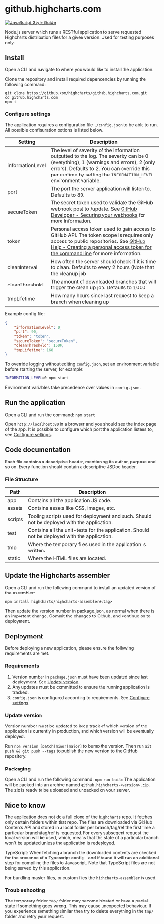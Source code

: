# github.highcharts.com
[![JavaScript Style Guide](https://img.shields.io/badge/code_style-standard-brightgreen.svg)](https://standardjs.com)

Node.js server which runs a RESTful application to serve requested Highcharts distribution files for a given version. Used for testing purposes only.

## Install
Open a CLI and navigate to where you would like to install the application.

Clone the repository and install required dependencies by running the following command:
```
git clone https://github.com/highcharts/github.highcharts.com.git
cd github.highcharts.com
npm i
```

### Configure settings
The application requires a configuration file `./config.json` to be able to run. All possible configuration options is listed below.

| Setting | Description |
|---|---|
| informationLevel | The level of severity of the information outputted to the log. The severity can be 0 (everything), 1 (warnings and errors), 2 (only errors). Defaults to 2. You can override this per runtime by setting the `INFORMATION_LEVEL` environment variable. |
| port | The port the server application will listen to. Defaults to 80. |
| secureToken | The secret token used to validate the GitHub webhook post to /update. See [GitHub Developer - Securing your webhooks](https://developer.github.com/webhooks/securing/) for more information. |
| token | Personal access token used to gain access to GitHub API. The token scope is requires only access to public repositories. See [GitHub Help - Creating a personal access token for the command line](https://help.github.com/en/github/authenticating-to-github/creating-a-personal-access-token-for-the-command-line) for more information. |
| cleanInterval | How often the server should check if it is time to clean. Defaults to every 2 hours (Note that the cleanup job|
| cleanThreshold | The amount of downloaded branches that will trigger the clean up job. Defaults to 1000 |
| tmpLifetime | How many hours since last request to keep a branch when cleaning up |

Example config file:
```json
{
    "informationLevel": 0,
    "port": 90,
    "token": "token",
    "secureToken": "secureToken",
    "cleanThreshold": 1500,
    "tmpLifetime": 168
}
```

To override logging without editing `config.json`, set an environment variable before starting the server, for example:

```bash
INFORMATION_LEVEL=0 npm start
```

Environment variables take precedence over values in `config.json`.

## Run the application
Open a CLI and run the command: `npm start`

Open `http://localhost:80` in a browser and you should see the index page of the app.
It is possible to configure which port the application listens to, see [Configure settings](#configure-settings).

## Code documentation
Each file contains a descriptive header, mentioning its author, purpose and so on. Every function should contain a descriptive JSDoc header.

### File Structure
| Path | Description |
|---|---|
| app | Contains all the application JS code. |
| assets | Contains assets like CSS, images, etc. |
| scripts | Tooling scripts used for deployment and such. Should not be deployed with the application. |
| test | Contains all the unit-tests for the application. Should not be deployed with the application. |
| tmp | Where the temporary files used in the application is written. |
| static | Where the HTML files are located. |

## Update the Highcharts assembler
Open a CLI and run the following command to install an updated version of the assembler:
```
npm install highcharts/highcharts-assembler#<tag>
```
Then update the version number in package.json, as normal when there is an important change.
Commit the changes to Github, and continue on to deployment.

## Deployment
Before deploying a new application, please ensure the following requirements are met.
### Requirements
1. Version number in `package.json` must have been updated since last deployment. See [Update version](#update-version).
2. Any updates must be committed to ensure the running application is tracked.
3. `config.json` is configured according to requirements. See [Configure settings](#configure-settings).

### Update version
Version number must be updated to keep track of which version of the application is currently in production, and which version will be eventually deployed.

Run `npm version [patch|minor|major]` to bump the version.
Then run `git push && git push --tags` to publish the new version to the GitHub repository.

### Packaging
Open a CLI and run the following command:
`npm run build`
The application will be packed into an archive named `github.highcharts-<version>.zip`. The zip is ready to be uploaded and unpacked on your server.

## Nice to know
The application does not do a full clone of the `highcharts` repo. It fetches only certain folders within that repo.
The files are downloaded via GitHub Contents API and stored in a local folder per branch/tag/ref the first time a particular branch/tag/ref is requested. For every subseqent request the local version will be used, which, means that the state of a particular branch won't be updated unless the application is redeployed.

TypeScript: When fetching a branch the downloaded contents are checked for the presence of a Typescript config - and if found it will run an additional step for compiling the files to Javascript.
Note that TypeScript files are not being served by this application.

For bundling master files, or custom files the `highcharts-assembler` is used.

### Troubleshooting
The temporary folder `tmp/` folder may become bloated or have a partial state if something goes wrong. This may cause unexpected behaviour. If you experience something similar then try to delete everything in the  `tmp/` folder and retry your request.
